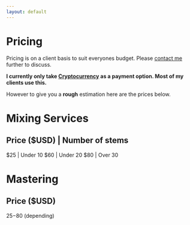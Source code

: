 ```yaml
---
layout: default
---
```


# Pricing 

Pricing is on a client basis to suit everyones budget. Please [contact me](/contact.md) further to discuss. 

**I currently only take [Cryptocurrency](/payment.md) as a payment option. Most of my clients use this.**

However to give you a **rough** estimation here are the prices below.

# Mixing Services


Price (**$USD**) | Number of stems 
--- 
$25 | Under 10
$60 | Under 20
$80 | Over 30

# Mastering

Price (**$USD**) 
---
$25-$80 (depending)
